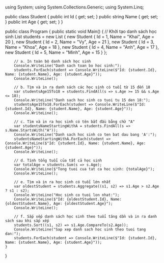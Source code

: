 using System;
using System.Collections.Generic;
using System.Linq;

public class Student
{
    public int Id { get; set; }
    public string Name { get; set; }
    public int Age { get; set; }
}

public class Program
{
    public static void Main()
    {
        // Khởi tạo danh sách học sinh
        List<Student> students = new List<Student>
        {
            new Student { Id = 1, Name = "Khai", Age = 20 },
            new Student { Id = 2, Name = "Vy", Age = 21 },
            new Student { Id = 3, Name = "Khoa", Age = 18 },
            new Student { Id = 4, Name = "Anh", Age = 17 },
            new Student { Id = 5, Name = "Minh", Age = 15 }
        };

        // a. In toàn bộ danh sách học sinh
        Console.WriteLine("Danh sach toan bo hoc sinh:");
        students.ForEach(student => Console.WriteLine($"Id: {student.Id}, Name: {student.Name}, Age: {student.Age}"));
        Console.WriteLine();

        // b. Tìm và in ra danh sách các học sinh có tuổi từ 15 đến 18
        var studentsAge15To18 = students.FindAll(s => s.Age >= 15 && s.Age <= 18);
        Console.WriteLine("Danh sach hoc sinh co tuoi tu 15 den 18:");
        studentsAge15To18.ForEach(student => Console.WriteLine($"Id: {student.Id}, Name: {student.Name}, Age: {student.Age}"));
        Console.WriteLine();

        // c. Tìm và in ra học sinh có tên bắt đầu bằng chữ "A"
        var studentsNameStartingWithA = students.FindAll(s => s.Name.StartsWith("A"));
        Console.WriteLine("Danh sach hoc sinh co ten bat dau bang 'A':");
        studentsNameStartingWithA.ForEach(student => Console.WriteLine($"Id: {student.Id}, Name: {student.Name}, Age: {student.Age}"));
        Console.WriteLine();

        // d. Tính tổng tuổi của tất cả học sinh
        var totalAge = students.Sum(s => s.Age);
        Console.WriteLine($"Tong tuoi cua tat ca hoc sinh: {totalAge}");
        Console.WriteLine();

        // e. Tìm và in ra học sinh có tuổi lớn nhất
        var oldestStudent = students.Aggregate((s1, s2) => s1.Age > s2.Age ? s1 : s2);
        Console.WriteLine("Hoc sinh co tuoi lon nhat:");
        Console.WriteLine($"Id: {oldestStudent.Id}, Name: {oldestStudent.Name}, Age: {oldestStudent.Age}");
        Console.WriteLine();

        // f. Sắp xếp danh sách học sinh theo tuổi tăng dần và in ra danh sách sau khi sắp xếp
        students.Sort((s1, s2) => s1.Age.CompareTo(s2.Age));
        Console.WriteLine("Sap xep danh sach hoc sinh theo tuoi tang dan:");
        students.ForEach(student => Console.WriteLine($"Id: {student.Id}, Name: {student.Name}, Age: {student.Age}"));
    }
}
